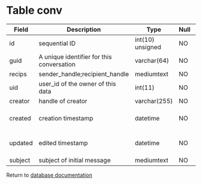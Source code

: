 Table conv
==========

| Field   | Description                               | Type             | Null | Key | Default             | Extra           |
| ------- | ----------------------------------------- | ---------------- | ---- | --- | ------------------- | --------------- |
| id      | sequential ID                             | int(10) unsigned | NO   | PRI | NULL                | auto_increment  |
| guid    | A unique identifier for this conversation | varchar(64)      | NO   |     |                     |                 |
| recips  | sender_handle;recipient_handle            | mediumtext       | NO   |     | NULL                |                 |
| uid     | user_id of the owner of this data         | int(11)          | NO   | MUL | 0                   |                 |
| creator | handle of creator                         | varchar(255)     | NO   |     |                     |                 |
| created | creation timestamp                        | datetime         | NO   |     | 0000-00-00 00:00:00 |                 |
| updated | edited timestamp                          | datetime         | NO   |     | 0000-00-00 00:00:00 |                 |
| subject | subject of initial message                | mediumtext       | NO   |     | NULL                |                 |

Return to [database documentation](help/database)
